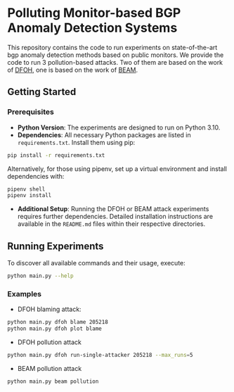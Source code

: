 # Polluting Monitor-based BGP Anomaly Detection Systems

This repository contains the code to run experiments on state-of-the-art bgp anomaly detection methods based on public monitors. We provide the code to run 3 pollution-based attacks. Two of them are based on the work of [DFOH](https://dfoh.uclouvain.be/), one is based on the work of [BEAM](https://www.usenix.org/system/files/sec24summer-prepub-670-chen-yihao.pdf).

## Getting Started

### Prerequisites

- **Python Version**: The experiments are designed to run on Python 3.10.
- **Dependencies**: All necessary Python packages are listed in `requirements.txt`. Install them using pip:

```bash
pip install -r requirements.txt
```

Alternatively, for those using pipenv, set up a virtual environment and install dependencies with:

```bash
pipenv shell
pipenv install
```

- **Additional Setup**: Running the DFOH or BEAM attack experiments requires further dependencies. Detailed installation instructions are available in the `README.md` files within their respective directories.


## Running Experiments

To discover all available commands and their usage, execute:
```bash
python main.py --help
```

### Examples

- DFOH blaming attack:
```bash
python main.py dfoh blame 205218
python main.py dfoh plot blame
```
- DFOH pollution attack
```bash
python main.py dfoh run-single-attacker 205218 --max_runs=5
```
- BEAM pollution attack
```bash
python main.py beam pollution
```